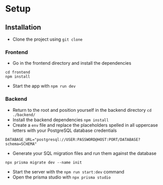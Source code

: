 # Setup
## Installation
- Clone the project using `git clone`
### Frontend
- Go in the frontend directory and install the dependencies  
```
cd frontend
npm install
```
- Start the app with `npm run dev`

### Backend
- Return to the root and position yourself in the backend directory `cd ./backend/`
- Install the backend dependencies `npm install`
- Create a `env` file and replace the placeholders spelled in all uppercase letters with your PostgreSQL database credentials
```
DATABASE_URL="postgresql://USER:PASSWORD@HOST:PORT/DATABASE?schema=SCHEMA"
```
- Generate your SQL migration files and run them against the database
```
npx prisma migrate dev --name init
```
- Start the server with the `npm run start:dev` command
- Open the prisma studio with `npx prisma studio`
